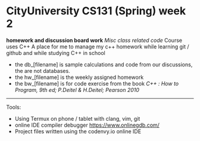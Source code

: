 # CityUniversity CS131 (Spring) week 2
**homework and discussion board work**
*Misc class related code*
Course uses C++
A place for me to manage my c++ homework while learning git / github and while studying C++ in school

+ the db_[filename] is sample calculations and code from our discussions, the are not databases.
+ the hw_[filename] is the weekly assigned homework
+ the bw_[filename] is for code exercise from the book _C++ : How to Program, 9th ed;  P.Deitel & H.Deitel; Pearson 2010_

_____
Tools:
+ Using Termux on phone / tablet with clang, vim, git 
+ online IDE compiler debugger https://www.onlinegdb.com/
+ Project files written using the codenvy.io online IDE

